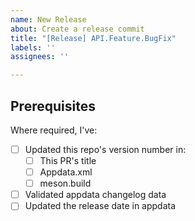 ```yaml
---
name: New Release
about: Create a release commit
title: "[Release] API.Feature.BugFix"
labels: ''
assignees: ''

---
```


## Prerequisites

Where required, I've:

- [ ] Updated this repo's version number in:
    - [ ] This PR's title
    - [ ] Appdata.xml
    - [ ] meson.build
- [ ] Validated appdata changelog data
- [ ] Updated the release date in appdata
